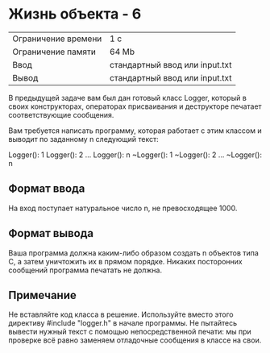 # Жизнь объекта - 6

<table>
 <tr>
    <td>Ограничение времени</td>
    <td>1 c</td>
 </tr>
 <tr>
    <td>Ограничение памяти</td>
    <td>64 Mb</td>
 </tr>
  <tr>
    <td>Ввод</td>
    <td>стандартный ввод или input.txt</td>
 </tr>
  <tr>
    <td>Вывод</td>
    <td>стандартный ввод или input.txt</td>
 </tr>
</table>

В предыдущей задаче вам был дан готовый класс Logger, который в своих конструкторах, операторах присваивания и деструкторе печатает соответствующие сообщения.

Вам требуется написать программу, которая работает с этим классом и выводит по заданному n следующий текст:

Logger(): 1
Logger(): 2
...
Logger(): n
~Logger(): 1
~Logger(): 2
...
~Logger(): n

## Формат ввода
На вход поступает натуральное число n, не превосходящее 1000.

## Формат вывода
Ваша программа должна каким-либо образом создать n объектов типа C, а затем уничтожить их в прямом порядке. Никаких посторонних сообщений программа печатать не должна.

## Примечание
Не вставляйте код класса в решение. Используйте вместо этого директиву #include "logger.h" в начале программы. Не пытайтесь вывести нужный текст с помощью непосредственной печати: мы при проверке всё равно заменяем отладочные сообщения в классе на свои.